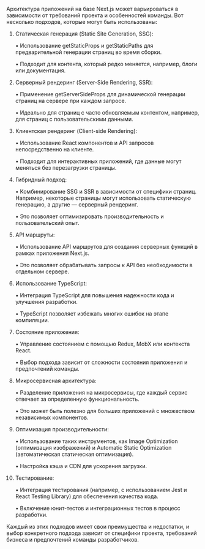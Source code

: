 Архитектура приложений на базе Next.js может варьироваться в зависимости от требований проекта и особенностей команды. Вот несколько подходов, которые могут быть использованы:

1. Статическая генерация (Static Site Generation, SSG):

   • Использование getStaticProps и getStaticPaths для предварительной генерации страниц во время сборки.

   • Подходит для контента, который редко меняется, например, блоги или документация.

2. Серверный рендеринг (Server-Side Rendering, SSR):

   • Применение getServerSideProps для динамической генерации страниц на сервере при каждом запросе.

   • Идеально для страниц с часто обновляемым контентом, например, для страниц с пользовательскими данными.

3. Клиентская рендеринг (Client-side Rendering):

   • Использование React компонентов и API запросов непосредственно на клиенте.

   • Подходит для интерактивных приложений, где данные могут меняться без перезагрузки страницы.

4. Гибридный подход:

   • Комбинирование SSG и SSR в зависимости от специфики страниц. Например, некоторые страницы могут использовать статическую генерацию, а другие — серверный рендеринг.

   • Это позволяет оптимизировать производительность и пользовательский опыт.

5. API маршруты:

   • Использование API маршрутов для создания серверных функций в рамках приложения Next.js.

   • Это позволяет обрабатывать запросы к API без необходимости в отдельном сервере.

6. Использование TypeScript:

   • Интеграция TypeScript для повышения надежности кода и улучшения разработки.

   • TypeScript позволяет избежать многих ошибок на этапе компиляции.

7. Состояние приложения:

   • Управление состоянием с помощью Redux, MobX или контекста React.

   • Выбор подхода зависит от сложности состояния приложения и предпочтений команды.

8. Микросервисная архитектура:

   • Разделение приложения на микросервисы, где каждый сервис отвечает за определенную функциональность.

   • Это может быть полезно для больших приложений с множеством независимых компонентов.

9. Оптимизация производительности:

   • Использование таких инструментов, как Image Optimization (оптимизация изображений) и Automatic Static Optimization (автоматическая статическая оптимизация).

   • Настройка кэша и CDN для ускорения загрузки.

10. Тестирование:

    • Интеграция тестирования (например, с использованием Jest и React Testing Library) для обеспечения качества кода.

    • Включение юнит-тестов и интеграционных тестов в процесс разработки.

Каждый из этих подходов имеет свои преимущества и недостатки, и выбор конкретного подхода зависит от специфики проекта, требований бизнеса и предпочтений команды разработчиков.
